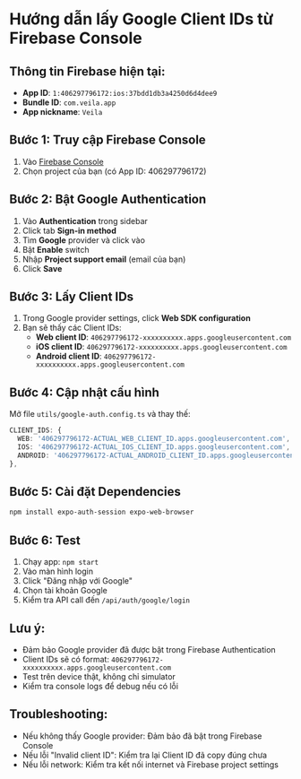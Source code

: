 # Hướng dẫn lấy Google Client IDs từ Firebase Console

## Thông tin Firebase hiện tại:

- **App ID**: `1:406297796172:ios:37bdd1db3a4250d6d4dee9`
- **Bundle ID**: `com.veila.app`
- **App nickname**: `Veila`

## Bước 1: Truy cập Firebase Console

1. Vào [Firebase Console](https://console.firebase.google.com/)
2. Chọn project của bạn (có App ID: 406297796172)

## Bước 2: Bật Google Authentication

1. Vào **Authentication** trong sidebar
2. Click tab **Sign-in method**
3. Tìm **Google** provider và click vào
4. Bật **Enable** switch
5. Nhập **Project support email** (email của bạn)
6. Click **Save**

## Bước 3: Lấy Client IDs

1. Trong Google provider settings, click **Web SDK configuration**
2. Bạn sẽ thấy các Client IDs:
   - **Web client ID**: `406297796172-xxxxxxxxxx.apps.googleusercontent.com`
   - **iOS client ID**: `406297796172-xxxxxxxxxx.apps.googleusercontent.com`
   - **Android client ID**: `406297796172-xxxxxxxxxx.apps.googleusercontent.com`

## Bước 4: Cập nhật cấu hình

Mở file `utils/google-auth.config.ts` và thay thế:

```typescript
CLIENT_IDS: {
  WEB: '406297796172-ACTUAL_WEB_CLIENT_ID.apps.googleusercontent.com',
  IOS: '406297796172-ACTUAL_IOS_CLIENT_ID.apps.googleusercontent.com',
  ANDROID: '406297796172-ACTUAL_ANDROID_CLIENT_ID.apps.googleusercontent.com',
},
```

## Bước 5: Cài đặt Dependencies

```bash
npm install expo-auth-session expo-web-browser
```

## Bước 6: Test

1. Chạy app: `npm start`
2. Vào màn hình login
3. Click "Đăng nhập với Google"
4. Chọn tài khoản Google
5. Kiểm tra API call đến `/api/auth/google/login`

## Lưu ý:

- Đảm bảo Google provider đã được bật trong Firebase Authentication
- Client IDs sẽ có format: `406297796172-xxxxxxxxxx.apps.googleusercontent.com`
- Test trên device thật, không chỉ simulator
- Kiểm tra console logs để debug nếu có lỗi

## Troubleshooting:

- Nếu không thấy Google provider: Đảm bảo đã bật trong Firebase Console
- Nếu lỗi "Invalid client ID": Kiểm tra lại Client ID đã copy đúng chưa
- Nếu lỗi network: Kiểm tra kết nối internet và Firebase project settings
